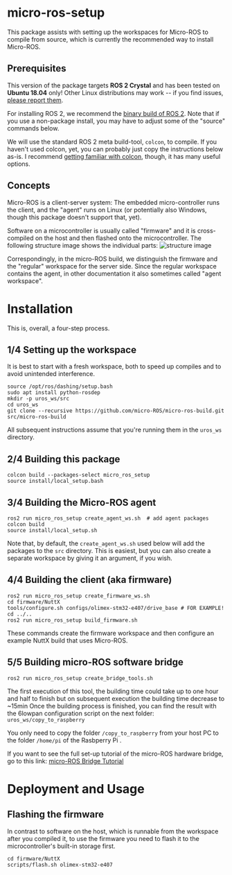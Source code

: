 # micro-ros-setup

This package assists with setting up the workspaces for Micro-ROS to compile from source, which is currently the recommended way to install Micro-ROS.

## Prerequisites

This version of the package targets  **ROS 2 Crystal** and has been tested on **Ubuntu 18.04** only! Other Linux distributions may work -- if you find issues, [please report them](https://github.com/micro-ROS/micro-ros-build/issues). 

For installing ROS 2, we recommend the [binary build of ROS 2](https://index.ros.org/doc/ros2/Installation/Crystal/). Note that if you use a non-package install, you may have to adjust some of the "source" commands below.

We will use the standard ROS 2 meta build-tool, `colcon`, to compile. If you haven't used colcon, yet, you can probably just copy the instructions below as-is. I recommend [getting familiar with colcon](https://index.ros.org//doc/ros2/Tutorials/Colcon-Tutorial/), though, it has many useful options.

## Concepts

Micro-ROS is a client-server system: The embedded micro-controller runs the client, and the "agent" runs on Linux (or potentially also Windows, though this package doesn't support that, yet).

Software on a microcontroller is usually called "firmware" and it is cross-compiled on the host and then flashed onto the microcontroller. The following structure image shows the individual parts:
![structure image](doc/structure.png)

Correspondingly, in the micro-ROS build, we distinguish the firmware and the "regular" workspace for the server side. Since the regular workspace contains the agent, in other documentation it also sometimes called "agent workspace".

# Installation

This is, overall, a four-step process.

## 1/4 Setting up the workspace

It is best to start with a fresh workspace, both to speed up compiles and to avoid unintended interference. 

```shell
source /opt/ros/dashing/setup.bash
sudo apt install python-rosdep
mkdir -p uros_ws/src
cd uros_ws
git clone --recursive https://github.com/micro-ROS/micro-ros-build.git src/micro-ros-build
```

All subsequent instructions assume that you're running them in the `uros_ws` directory. 


## 2/4 Building this package

```shell
colcon build --packages-select micro_ros_setup
source install/local_setup.bash
```

## 3/4 Building the Micro-ROS agent

```shell
ros2 run micro_ros_setup create_agent_ws.sh  # add agent packages
colcon build
source install/local_setup.sh
```

Note that, by default, the `create_agent_ws.sh` used below will add the packages to the `src` directory. This is easiest, but you can also create a separate workspace by giving it an argument, if you wish.


## 4/4 Building the client (aka firmware)

```shell
ros2 run micro_ros_setup create_firmware_ws.sh
cd firmware/NuttX
tools/configure.sh configs/olimex-stm32-e407/drive_base # FOR EXAMPLE!
cd ../..
ros2 run micro_ros_setup build_firmware.sh
```

These commands create the firmware workspace and then configure an example NuttX build that uses Micro-ROS.

## 5/5 Building micro-ROS software bridge

```shell
ros2 run micro_ros_setup create_bridge_tools.sh
```
The first  execution of this tool, the building time could take up to one hour and half to finish but on subsequent execution the building time decrease to ~15min
Once the building process is finished, you can find the result with the 6lowpan configuration script on the next folder:  ```uros_ws/copy_to_raspberry```

You only need to copy the folder ``/copy_to_raspberry`` from your host PC to the folder ``/home/pi`` of the Rasbperry Pi .

If you want to see the full set-up tutorial of the micro-ROS hardware bridge, go to this link: [micro-ROS Bridge Tutorial](https://github.com/micro-ROS/micro-ROS-bridge_RPI/tree/new_bridge_tools)


# Deployment and Usage

## Flashing the firmware

In contrast to software on the host, which is runnable from the workspace after you compiled it, to use the firmware you need to flash it to the microcontroller's built-in storage first.

```shell
cd firmware/NuttX
scripts/flash.sh olimex-stm32-e407
```
